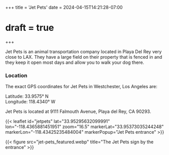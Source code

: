 +++
title = 'Jet Pets'
date = 2024-04-15T14:21:28-07:00
# draft = true
+++

Jet Pets is an animal transportation company located in Playa Del Rey very close to LAX. They have a large field on their property that is fenced in and they keep it open most days and allow you to walk your dog there.

### Location

The exact GPS coordinates for Jet Pets in Westchester, Los Angeles are:

Latitude: 33.9575° N  
Longitude: 118.4340° W

Jet Pets is located at 9111 Falmouth Avenue, Playa del Rey, CA 90293.

{{< leaflet id="jetpets" lat="33.95295632099991" lon="-118.4365881451951" zoom="16.5" markerLat="33.95373035244248" markerLon="-118.43425235484004" markerPopup="Jet Pets entrance" >}}

{{< figure src="jet-pets_featured.webp" title="The Jet Pets sign by the entrance" >}}